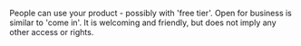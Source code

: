 People can use your product - possibly with 'free tier'. Open for business is similar to 'come in'. It is welcoming and friendly, but does not imply any other access or rights.

